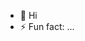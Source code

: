 - 👋 Hi
- ⚡ Fun fact: ...

<!---
app-tecno-bo/app-tecno-bo is a ✨ special ✨ repository because its `README.md` (this file) appears on your GitHub profile.
You can click the Preview link to take a look at your changes.
--->
